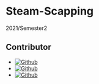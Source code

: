 # Steam-Scapping

2021/Semester2
 
 
 
## Contributor

- [![Github](https://img.shields.io/github/followers/BearKS?label=BearKS&style=social)](https://github.com/BearKS)
- [![Github](https://img.shields.io/github/followers/gunwdv?label=gunwdv&style=social)](https://github.com/gunwdv)
- [![Github](https://img.shields.io/github/followers/arbruzaz?label=arbruzaz&style=social)](https://github.com/arbruzaz)
